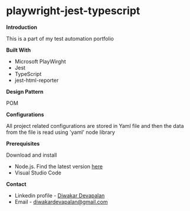 # playwright-jest-typescript
**Introduction**

This is a part of my test automation portfolio

**Built With**

- Microsoft PlayWirght
- Jest
- TypeScript
- jest-html-reporter

**Design Pattern**

POM

**Configurations**

All project related configurations are stored in Yaml file and then the data from the file is read using 'yaml' node library

**Prerequisites**

Download and install 
 - Node.js. Find the latest version [here](https://nodejs.org/en/download/)
 - Visual Studio Code

**Contact**

  - Linkedin profile - [Diwakar Devapalan](https://www.linkedin.com/in/diwakar-devapalan-4b741915/)
  - Email - diwakardevapalan@gmail.com


